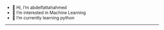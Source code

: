 - 👋 Hi, I’m abdelfattahahmed
- 👀 I’m interested in Machine Learning 
- 🌱 I’m currently learning python
- --------------------------------------

<!---
abdelfattahahmed78/abdelfattahahmed78 is a ✨ special ✨ repository because its `README.md` (this file) appears on your GitHub profile.
You can click the Preview link to take a look at your changes.
--->
